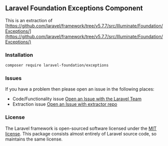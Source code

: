 ## Laravel Foundation Exceptions Component

This is an extraction of [https://github.com/laravel/framework/tree/v5.7.7/src/Illuminate/Foundation/Exceptions/](https://github.com/laravel/framework/tree/v5.7.7/src/Illuminate/Foundation/Exceptions/)

### Installation

```bash
composer require laravel-foundation/exceptions
```


### Issues

If you have a problem then please open an issue in the following places:

* Code/Functionality issue [Open an Issue with the Laravel Team](https://github.com/laravel/framework/issues/new/choose)
* Extraction issue [Open an Issue with extractor repo](https://github.com/laravel-foundation/readme/issues/new)


### License

The Laravel framework is open-sourced software licensed under the [MIT license](http://opensource.org/licenses/MIT). This package consists almost entirely of Laravel source code, so maintains the same license.
